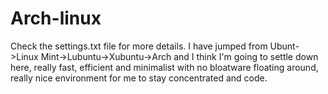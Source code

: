 # Arch-linux
Check the settings.txt file for more details.
I have jumped from Ubunt->Linux Mint->Lubuntu->Xubuntu->Arch and I think I'm going to settle down here, really fast, efficient and minimalist with no bloatware floating around, really nice environment for me to stay concentrated and code.
